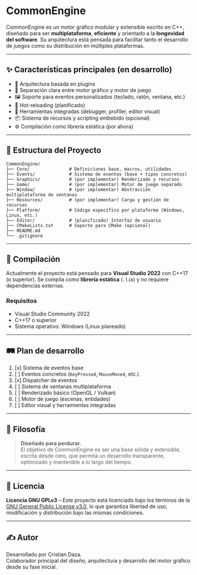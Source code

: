 # CommonEngine

CommonEngine es un motor gráfico modular y extensible escrito en C++, diseñado para ser **multiplataforma**, **eficiente** y orientado a la **longevidad del software**. Su arquitectura está pensada para facilitar tanto el desarrollo de juegos como su distribución en múltiples plataformas.

---

## ✨ Características principales (en desarrollo)

- 🧩 Arquitectura basada en plugins
- 🧠 Separación clara entre motor gráfico y motor de juego
- 🖼️ Soporte para eventos personalizados (teclado, ratón, ventana, etc.)
- 🔁 Hot-reloading (planificado)
- 🧪 Herramientas integradas (debugger, profiler, editor visual)
- 📦 Sistema de recursos y scripting embebido (opcional)
- ⚙️ Compilación como librería estática (por ahora)

---

## 📁 Estructura del Proyecto

```
CommonEngine/
├── Core/               # Definiciones base, macros, utilidades
├── Events/             # Sistema de eventos (base + tipos concretos)
├── Graphics/           # (por implementar) Renderizado y recursos
├── Game/               # (por implementar) Motor de juego separado
├── Window/             # (por implementar) Abstracción multiplataforma de ventanas
├── Resources/          # (por implementar) Carga y gestión de recursos
├── Platform/           # Código específico por plataforma (Windows, Linux, etc.)
├── Editor/             # (planificado) Interfaz de usuario
├── CMakeLists.txt      # Soporte para CMake (opcional)
├── README.md
└── .gitignore
```

---

## 🔧 Compilación

Actualmente el proyecto está pensado para **Visual Studio 2022** con C++17 (o superior). Se compila como **librería estática** (`.lib`) y no requiere dependencias externas.

### Requisitos

- Visual Studio Community 2022
- C++17 o superior
- Sistema operativo: Windows (Linux planeado)

---

## 🛤️ Plan de desarrollo

1. [x] Sistema de eventos base
2. [ ] Eventos concretos (`KeyPressed`, `MouseMoved`, etc.)
3. [x] Dispatcher de eventos
4. [ ] Sistema de ventanas multiplataforma
5. [ ] Renderizado básico (OpenGL / Vulkan)
6. [ ] Motor de juego (escenas, entidades)
7. [ ] Editor visual y herramientas integradas

---

## 🧠 Filosofía

> **Diseñado para perdurar.**  
El objetivo de CommonEngine es ser una base sólida y extensible, escrita desde cero, que permita un desarrollo transparente, optimizado y mantenible a lo largo del tiempo.

---

## 📜 Licencia

**Licencia GNU GPLv3** – Este proyecto está licenciado bajo los términos de la [GNU General Public License v3.0](LICENSE), lo que garantiza libertad de uso, modificación y distribución bajo las mismas condiciones.

---

## ✍️ Autor

Desarrollado por Cristian Daza.  
Colaborador principal del diseño, arquitectura y desarrollo del motor gráfico desde su fase inicial.

